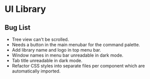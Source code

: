 # UI Library

## Bug List

- Tree view can't be scrolled.
- Needs a button in the main menubar for the command palette.
- Add library name and logo in top menu bar.
- Window names in menu bar unreadable in dark mode.
- Tab title unreadable in dark mode.
- Refactor CSS styles into separate files per component which are automatically imported.
